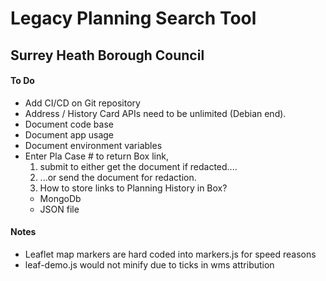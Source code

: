 # Legacy Planning Search Tool

## Surrey Heath Borough Council



#### To Do

- Add CI/CD on Git repository
- Address / History Card APIs need to be unlimited (Debian end).
- Document code base
- Document app usage
- Document environment variables
- Enter Pla Case # to return Box link, 
  1. submit to either get the document if redacted....
  2. ...or send the document for redaction.
  3. How to store links to Planning History in Box?
    - MongoDb
    - JSON file

#### Notes

- Leaflet map markers are hard coded into markers.js for speed reasons
- leaf-demo.js would not minify due to ticks in wms attribution